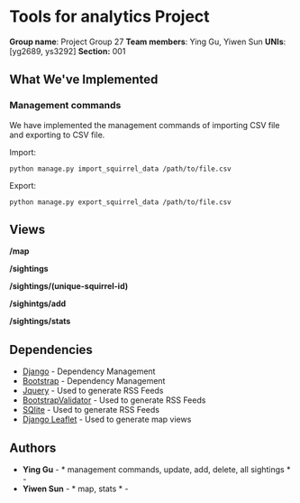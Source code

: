 


# Tools for analytics Project

**Group name**: Project Group 27
**Team members**: Ying Gu, Yiwen Sun
**UNIs**: [yg2689, ys3292]
**Section:** 001

## What We've Implemented

### Management commands

We have implemented the management commands of importing CSV file and exporting to CSV file.

Import:
```
python manage.py import_squirrel_data /path/to/file.csv
```

Export:
```
python manage.py export_squirrel_data /path/to/file.csv
```
## Views

 **/map**
 
 **/sightings**
 
 **/sightings/(unique-squirrel-id)**
 
 **/sighintgs/add**
 
 **/sightings/stats**
 
## Dependencies

* [Django](https://maven.apache.org/) - Dependency Management
* [Bootstrap](https://maven.apache.org/) - Dependency Management
* [Jquery](https://rometools.github.io/rome/) - Used to generate RSS Feeds
* [BootstrapValidator](https://rometools.github.io/rome/) - Used to generate RSS Feeds
* [SQlite](https://rometools.github.io/rome/) - Used to generate RSS Feeds
* [Django Leaflet](https://django-leaflet.readthedocs.io/en/latest/) - Used to generate map views

## Authors

* **Ying Gu** - * management commands, update, add, delete, all sightings * - 
* **Yiwen Sun** - * map, stats * - 

